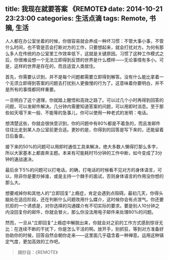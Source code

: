 title: 我现在就要答案 《REMOTE》
date: 2014-10-21 23:23:00
categories: 生活点滴
tags: Remote, 书摘, 生活
---

人人都在办公室坐着的时候，你很容易就会养成一种坏习惯：不管大事小事，不管什么时间，也不管是否会打断对方的工作，只要想起来，就会打扰对方。为何有那么多人在传统的办公室里工作效率低下，这就是关键原因。习惯了这种工作模式之后，你很难设想一个无法立即得到反馈的世界是什么模样——无论事情有多小。可是，这样的世界是存在的，而且适宜人类居住。<!--more-->

首先，你需要认识到，并不是每个问题都需要立即得到解答。没有什么能比拿着一个无须立即得到答案的问题去打扰别人更傲慢的行为了。这意味着你要明白，并不是所有的事情都同样重要。

一旦明白了这个道理，你就踏上醒悟和高效之路了。可以过几个小时再得到回答的问题，可以发邮件解决。几分钟内需要知道答案的问题，可以用即时消息。至于那些如天塌下来一般、不能等的急事儿，你可以使用一种老式的发明：电话。

想清楚这些，你就会很快意识到，你的问题中有80%都是不着急的，而且发邮件往往比走到某人办公室前更合适。更妙的是，你得到的回答是写下来的，还能留着日后备查。

接下来的50%的问题可以用即时通信工具来解决，绝大多数人懒得打那么多字，所以大家基本上都直奔主题。本来有可能耗时15分钟的工作中断，如今变成了3分钟的速战速决。

最后余下5%的问题可以打电话。的确，打电话的时候看不见对方的身体语言，可以，除非你是要炒掉谁，或是主持一个棘手的面试，否则身体语言的作用没你想的那么大。

想要戒掉你和其他人的“立即回复”上瘾症，肯定会遇到点阻碍。最初几天，你得头脑处在适应阶段，还在判断什么问题改用什么媒介，这时候你会有点泄气。你还要抗拒的一个诱惑是，对你选择的沟通媒介有不切实际的要求。要是别人10分钟之内没回复你的邮件，你就会冒火，那么你没法用电子邮件来处理80%的问题。

然而，一旦从“立即回复”上瘾症中解脱出来，你就会对之前的工作方式感到惊讶无比：在连续不断的干扰下，你是怎么干活的啊。放开手，别抓狂，等到对方准备好协助你的时候，回答自然会朝你走来——这里面几乎蕴含着一种禅意。运用这种镇定气度，更加高效的工作吧。

> 摘抄自：《REMOTE》
